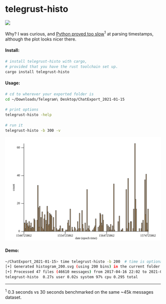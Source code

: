 # telegrust-histo

<img src="https://img.shields.io/crates/d/telegrust-histo">


Why? I was curious, and [Python proved too slow](https://github.com/urbanij/telegram-histo)<sup>1</sup> at parsing timestamps, although the plot looks nicer there.

#### Install:
```bash
# install telegrust-histo with cargo, 
# provided that you have the rust toolchain set up.
cargo install telegrust-histo
```

#### Usage:
```bash
# cd to wherever your exported folder is
cd ~/Downloads/Telegram\ Desktop/ChatExport_2021-01-15 

# print options
telegrust-histo -help

# run it
telegrust-histo -b 300 -v
```


![](https://github.com/urbanij/telegrust-histo/blob/main/histogram_200.svg?raw=true)

#### Demo:

```sh
~/ChatExport_2021-01-15> time telegrust-histo -b 200  # time is optional btw of course
[+] Generated histogram_200.svg (using 200 bins) in the current folder.
[+] Processed 47 files (46610 messages) from 2017-04-16 22:02 to 2021-01-13 13:30
telegrust-histo  0.27s user 0.02s system 97% cpu 0.295 total
```
---
<sup>1</sup> 0.3 seconds vs 30 seconds benchmarked on the same ~45k messages dataset.

